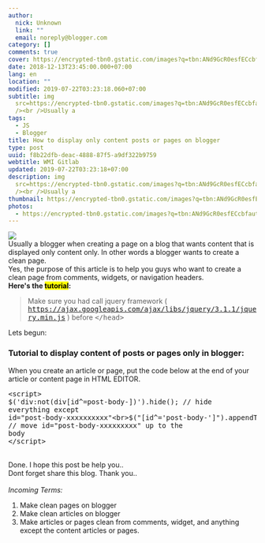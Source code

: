 ```yaml
---
author:
  nick: Unknown
  link: ""
  email: noreply@blogger.com
category: []
comments: true
cover: https://encrypted-tbn0.gstatic.com/images?q=tbn:ANd9GcR0esfECcbfautWTR7oGMPXO6eLhiAOX03vpEXndHO2HQDPVIJC
date: 2018-12-13T23:45:00.000+07:00
lang: en
location: ""
modified: 2019-07-22T03:23:18.060+07:00
subtitle: img
  src=https://encrypted-tbn0.gstatic.com/images?q=tbn:ANd9GcR0esfECcbfautWTR7oGMPXO6eLhiAOX03vpEXndHO2HQDPVIJC
  /><br />Usually a
tags:
  - JS
  - Blogger
title: How to display only content posts or pages on blogger
type: post
uuid: f8b22dfb-deac-4888-87f5-a9df322b9759
webtitle: WMI Gitlab
updated: 2019-07-22T03:23:18+07:00
description: img
  src=https://encrypted-tbn0.gstatic.com/images?q=tbn:ANd9GcR0esfECcbfautWTR7oGMPXO6eLhiAOX03vpEXndHO2HQDPVIJC
  /><br />Usually a
thumbnail: https://encrypted-tbn0.gstatic.com/images?q=tbn:ANd9GcR0esfECcbfautWTR7oGMPXO6eLhiAOX03vpEXndHO2HQDPVIJC
photos:
  - https://encrypted-tbn0.gstatic.com/images?q=tbn:ANd9GcR0esfECcbfautWTR7oGMPXO6eLhiAOX03vpEXndHO2HQDPVIJC
---
```


<img src="https://encrypted-tbn0.gstatic.com/images?q=tbn:ANd9GcR0esfECcbfautWTR7oGMPXO6eLhiAOX03vpEXndHO2HQDPVIJC"><br>Usually a blogger when creating a page on a blog that wants content that is displayed only content only. In other words a blogger wants to create a clean page.<br>Yes, the purpose of this article is to help you guys who want to create a clean page from comments, widgets, or navigation headers.<br><b>Here's the <mark>tutorial</mark>:</b><br><blockquote>Make sure you had call jquery framework ( <kbd>https://ajax.googleapis.com/ajax/libs/jquery/3.1.1/jquery.min.js</kbd> ) before <kbd>&lt;/head&gt;</kbd></blockquote>Lets begun:<br><h3>Tutorial to display content of posts or pages only in blogger:</h3>When you create an article or page, put the code below at the end of your article or content page in HTML EDITOR.<br><pre>&lt;script&gt;<br>$('div:not(div[id^=post-body-])').hide(); // hide everything except id="post-body-xxxxxxxxxx"<br>$("[id^='post-body-']").appendTo('body'); // move id="post-body-xxxxxxxxx" up to the body<br>&lt;/script&gt;</pre><br>Done. I hope this post be help you..<br>Dont forget share this blog. Thank you..<br><br><i>Incoming Terms:</i><br><ol><li>Make clean pages on blogger</li><li>Make clean articles on blogger</li><li>Make articles or pages clean from comments, widget, and anything except the content articles or pages.</li></ol>